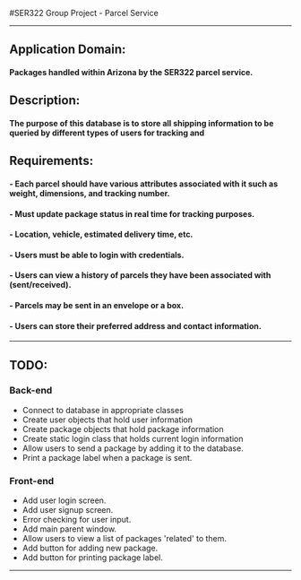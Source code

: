 #SER322 Group Project - Parcel Service

---

## Application Domain: 

#### Packages handled within Arizona by the SER322 parcel service.

## Description:
#### The purpose of this database is to store all shipping information to be queried by different types of users for tracking and

## Requirements:
#### - Each parcel should have various attributes associated with it such as weight, dimensions, and tracking number.
#### - Must update package status in real time for tracking purposes.
#### - Location, vehicle, estimated delivery time, etc.
#### - Users must be able to login with credentials.
#### - Users can view a history of parcels they have been associated with (sent/received).
#### - Parcels may be sent in an envelope or a box.
#### - Users can store their preferred address and contact information.

---
## TODO:

### Back-end

- Connect to database in appropriate classes
- Create user objects that hold user information
- Create package objects that hold package information
- Create static login class that holds current login information
- Allow users to send a package by adding it to the database.
- Print a package label when a package is sent.

### Front-end

- Add user login screen.
- Add user signup screen.
- Error checking for user input.
- Add main parent window.
- Allow users to view a list of packages 'related' to them.
- Add button for adding new package.
- Add button for printing package label.

---
